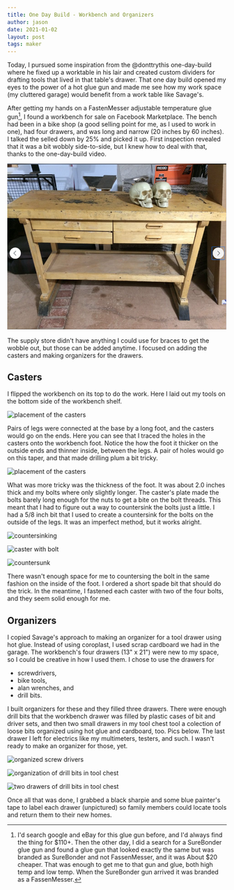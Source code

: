 ```yaml
---
title: One Day Build - Workbench and Organizers
author: jason
date: 2021-01-02
layout: post
tags: maker
---
```


Today, I pursued some inspiration from the @donttrythis one-day-build where he fixed up a worktable in his lair and created custom dividers for drafting tools that lived in that table's drawer.  That one day build opened my eyes to the power of a hot glue gun and made me see how my work space (my cluttered garage) would benefit from a work table like Savage's.

After getting my hands on a FastenMesser adjustable temperature glue gun[^1], I found a workbench for sale on Facebook Marketplace.  The bench had been in a bike shop (a good selling point for me, as I used to work in one), had four drawers, and was long and narrow (20 inches by 60 inches).  I talked the selled down by 25% and picked it up.  First inspection revealed that it was a bit wobbly side-to-side, but I knew how to deal with that, thanks to the one-day-build video.

![workbench on FB](/assets/images/workbench-1-facebook.png)

The supply store didn't have anything I could use for braces to get the wobble out, but those can be added anytime.  I focused on adding the casters and making organizers for the drawers.

## Casters

I flipped the workbench on its top to do the work.  Here I laid out my tools on the bottom side of the workbench shelf.

![placement of the casters](/assets/images/workbench-2-inverted.png)

Pairs of legs were connected at the base by a long foot, and the casters would go on the ends.  Here you can see that I traced the holes in the casters onto the workbench foot.  Notice the how the foot it thicker on the outside ends and thinner inside, between the legs.  A pair of holes would go on this taper, and that made drilling plum a bit tricky.

![placement of the casters](/assets/images/workbench-3-fourholes.png)

What was more tricky was the thickness of the foot.  It was about 2.0 inches thick and my bolts where only slightly longer.  The caster's plate made the bolts barely long enough for the nuts to get a bite on the bolt threads.  This meant that I had to figure out a way to countersink the bolts just a little.  I had a 5/8 inch bit that I used to create a countersink for the bolts on the outside of the legs.  It was an imperfect method, but it works alright.

![countersinking](/assets/images/workbench-4-needcountersink.png)

![caster with bolt](/assets/images/workbench-5-casterwithbolt.png)

![countersunk](/assets/images/workbench-6-countersinkingwithbolt2.png)

There wasn't enough space for me to countersing the bolt in the same fashion on the inside of the foot.  I ordered a short spade bit that should do the trick.  In the meantime, I fastened each caster with two of the four bolts, and they seem solid enough for me.

## Organizers

I copied Savage's approach to making an organizer for a tool drawer using hot glue.  Instead of using coroplast, I used scrap cardboard we had in the garage.  The workbench's four drawers (13" x 21") were new to my space, so I could be creative in how I used them.  I chose to use the drawers for

* screwdrivers,
* bike tools,
* alan wrenches, and
* drill bits.

I built organizers for these and they filled three drawers.  There were enough drill bits that the workbench drawer was filled by plastic cases of bit and driver sets, and then two small drawers in my tool chest tool a colection of loose bits organized using hot glue and cardboard, too.  Pics below.  The last drawer I left for electrics like my multimeters, testers, and such.  I wasn't ready to make an organizer for those, yet.

![organized screw drivers](/assets/images/workbench-7-dividersbench.png)

![organization of drill bits in tool chest](/assets/images/workbench-8-dividersbits.png)

![two drawers of drill bits in tool chest](/assets/images/workbench-9-dividerschest.png)

Once all that was done, I grabbed a black sharpie and some blue painter's tape to label each drawer (unpictured) so family members could locate tools and return them to their new homes.

[^1]: I'd search google and eBay for this glue gun before, and I'd always find the thing for $110+.  Then the other day, I did a search for a SureBonder glue gun and found a glue gun that looked exactly the same but was branded as SureBonder and not FassenMesser, and it was About $20 cheaper.  That was enough to get me to that gun and glue, both high temp and low temp.  When the SureBonder gun arrived it was branded as a FassenMesser.